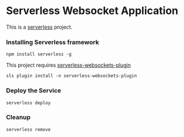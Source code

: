 # Serverless Websocket  Application

This is a [serverless](https://serverless.com/framework/docs/providers/aws/guide/quick-start/) project.

### Installing Serverless framework
```
npm install serverless -g
```

This project requires [serverless-websockets-plugin](https://github.com/serverless/serverless-websockets-plugin)
```
sls plugin install -n serverless-websockets-plugin
```

### Deploy the Service
```
serverless deploy
```

### Cleanup
```
serverless remove
```
